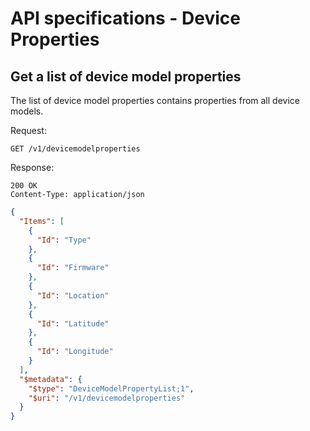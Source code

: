 API specifications - Device Properties
======================================

## Get a list of device model properties

The list of device model properties contains properties from all device models.

Request:
```
GET /v1/devicemodelproperties
```

Response:
```
200 OK
Content-Type: application/json
```
```json
{
  "Items": [
    {
      "Id": "Type"
    },
    {
      "Id": "Firmware"
    },
    {
      "Id": "Location"
    },
    {
      "Id": "Latitude"
    },
    {
      "Id": "Longitude"
    }
  ],
  "$metadata": {
    "$type": "DeviceModelPropertyList;1",
    "$uri": "/v1/devicemodelproperties"
  }
}
```
